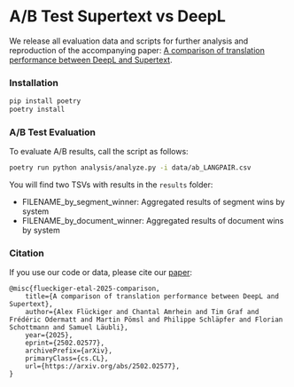 # A/B Test Supertext vs DeepL

We release all evaluation data and scripts for further analysis and reproduction of the accompanying paper: [A comparison of translation performance between DeepL and Supertext](https://arxiv.org/abs/2502.02577).


### Installation
```bash
pip install poetry
poetry install
```

### A/B Test Evaluation

To evaluate A/B results, call the script as follows:

```bash
poetry run python analysis/analyze.py -i data/ab_LANGPAIR.csv
```

You will find two TSVs with results in the `results` folder:

- FILENAME_by_segment_winner: Aggregated results of segment wins by system
- FILENAME_by_document_winner: Aggregated results of document wins by system

### Citation

If you use our code or data, please cite our [paper](https://arxiv.org/abs/2502.02577):

    @misc{flueckiger-etal-2025-comparison,
        title={A comparison of translation performance between DeepL and Supertext}, 
        author={Alex Flückiger and Chantal Amrhein and Tim Graf and Frédéric Odermatt and Martin Pömsl and Philippe Schläpfer and Florian Schottmann and Samuel Läubli},
        year={2025},
        eprint={2502.02577},
        archivePrefix={arXiv},
        primaryClass={cs.CL},
        url={https://arxiv.org/abs/2502.02577}, 
    }
